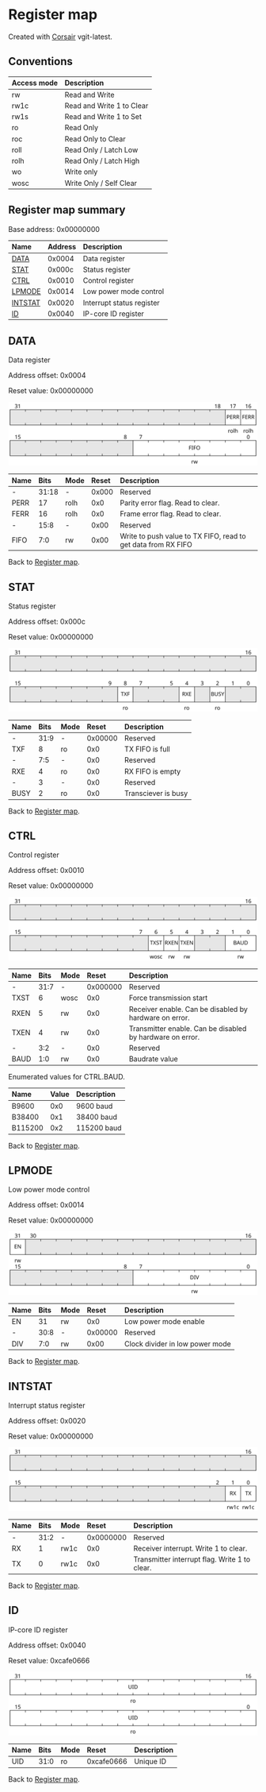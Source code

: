 # Register map

Created with [Corsair](https://github.com/esynr3z/corsair) vgit-latest.

## Conventions

| Access mode | Description               |
| :---------- | :------------------------ |
| rw          | Read and Write            |
| rw1c        | Read and Write 1 to Clear |
| rw1s        | Read and Write 1 to Set   |
| ro          | Read Only                 |
| roc         | Read Only to Clear        |
| roll        | Read Only / Latch Low     |
| rolh        | Read Only / Latch High    |
| wo          | Write only                |
| wosc        | Write Only / Self Clear   |

## Register map summary

Base address: 0x00000000

| Name                     | Address    | Description |
| :---                     | :---       | :---        |
| [DATA](#data)            | 0x0004     | Data register |
| [STAT](#stat)            | 0x000c     | Status register |
| [CTRL](#ctrl)            | 0x0010     | Control register |
| [LPMODE](#lpmode)        | 0x0014     | Low power mode control |
| [INTSTAT](#intstat)      | 0x0020     | Interrupt status register |
| [ID](#id)                | 0x0040     | IP-core ID register |

## DATA

Data register

Address offset: 0x0004

Reset value: 0x00000000

![data](regs_img/data.svg)

| Name             | Bits   | Mode            | Reset      | Description |
| :---             | :---   | :---            | :---       | :---        |
| -                | 31:18  | -               | 0x000      | Reserved |
| PERR             | 17     | rolh            | 0x0        | Parity error flag. Read to clear. |
| FERR             | 16     | rolh            | 0x0        | Frame error flag. Read to clear. |
| -                | 15:8   | -               | 0x00       | Reserved |
| FIFO             | 7:0    | rw              | 0x00       | Write to push value to TX FIFO, read to get data from RX FIFO |

Back to [Register map](#register-map-summary).

## STAT

Status register

Address offset: 0x000c

Reset value: 0x00000000

![stat](regs_img/stat.svg)

| Name             | Bits   | Mode            | Reset      | Description |
| :---             | :---   | :---            | :---       | :---        |
| -                | 31:9   | -               | 0x00000    | Reserved |
| TXF              | 8      | ro              | 0x0        | TX FIFO is full |
| -                | 7:5    | -               | 0x0        | Reserved |
| RXE              | 4      | ro              | 0x0        | RX FIFO is empty |
| -                | 3      | -               | 0x0        | Reserved |
| BUSY             | 2      | ro              | 0x0        | Transciever is busy |

Back to [Register map](#register-map-summary).

## CTRL

Control register

Address offset: 0x0010

Reset value: 0x00000000

![ctrl](regs_img/ctrl.svg)

| Name             | Bits   | Mode            | Reset      | Description |
| :---             | :---   | :---            | :---       | :---        |
| -                | 31:7   | -               | 0x000000   | Reserved |
| TXST             | 6      | wosc            | 0x0        | Force transmission start |
| RXEN             | 5      | rw              | 0x0        | Receiver enable. Can be disabled by hardware on error. |
| TXEN             | 4      | rw              | 0x0        | Transmitter enable. Can be disabled by hardware on error. |
| -                | 3:2    | -               | 0x0        | Reserved |
| BAUD             | 1:0    | rw              | 0x0        | Baudrate value |

Enumerated values for CTRL.BAUD.

| Name             | Value   | Description |
| :---             | :---    | :---        |
| B9600            | 0x0    | 9600 baud |
| B38400           | 0x1    | 38400 baud |
| B115200          | 0x2    | 115200 baud |

Back to [Register map](#register-map-summary).

## LPMODE

Low power mode control

Address offset: 0x0014

Reset value: 0x00000000

![lpmode](regs_img/lpmode.svg)

| Name             | Bits   | Mode            | Reset      | Description |
| :---             | :---   | :---            | :---       | :---        |
| EN               | 31     | rw              | 0x0        | Low power mode enable |
| -                | 30:8   | -               | 0x00000    | Reserved |
| DIV              | 7:0    | rw              | 0x00       | Clock divider in low power mode |

Back to [Register map](#register-map-summary).

## INTSTAT

Interrupt status register

Address offset: 0x0020

Reset value: 0x00000000

![intstat](regs_img/intstat.svg)

| Name             | Bits   | Mode            | Reset      | Description |
| :---             | :---   | :---            | :---       | :---        |
| -                | 31:2   | -               | 0x0000000  | Reserved |
| RX               | 1      | rw1c            | 0x0        | Receiver interrupt. Write 1 to clear. |
| TX               | 0      | rw1c            | 0x0        | Transmitter interrupt flag. Write 1 to clear. |

Back to [Register map](#register-map-summary).

## ID

IP-core ID register

Address offset: 0x0040

Reset value: 0xcafe0666

![id](regs_img/id.svg)

| Name             | Bits   | Mode            | Reset      | Description |
| :---             | :---   | :---            | :---       | :---        |
| UID              | 31:0   | ro              | 0xcafe0666 | Unique ID |

Back to [Register map](#register-map-summary).
